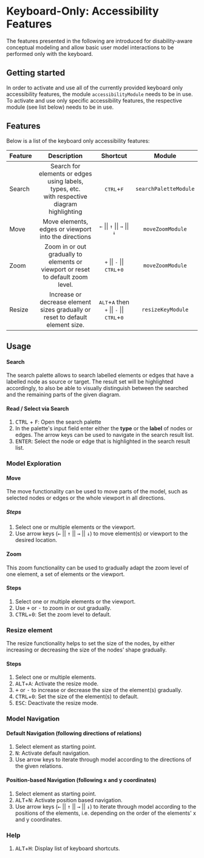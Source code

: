 # Keyboard-Only: Accessibility Features

The features presented in the following are introduced for disability-aware conceptual modeling and allow basic user model interactions to be performed only with the keyboard.

## Getting started

In order to activate and use all of the currently provided keyboard only accessibility features, the module `accessibilityModule` needs to be in use.
To activate and use only specific accessibility features, the respective module (see list below) needs to be in use.

## Features

Below is a list of the keyboard only accessibility features:<br>

| Feature |                                           Description                                            |                                             Shortcut                                              |        Module         |
| ------- | :----------------------------------------------------------------------------------------------: | :-----------------------------------------------------------------------------------------------: | :-------------------: |
| Search  | Search for elements or edges using labels, types, etc. <br> with respective diagram highlighting |                                   <kbd>CTRL</kbd>+<kbd>F</kbd>                                    | `searchPaletteModule` |
| Move    |                       Move elements, edges or viewport into the directions                       |                <kbd>←</kbd> \|\| <kbd>↑</kbd> \|\| <kbd>→</kbd> \|\| <kbd>↓</kbd>                 |   `moveZoomModule`    |
| Zoom    |         Zoom in or out gradually to elements or viewport or reset to default zoom level.         |                 <kbd>+</kbd> \|\| <kbd>-</kbd> \|\| <kbd>CTRL</kbd>+<kbd>0</kbd>                  |   `moveZoomModule`    |
| Resize  |          Increase or decrease element sizes gradually or reset to default element size.          | <kbd>ALT</kbd>+<kbd>A</kbd> then <kbd>+</kbd> \|\| <kbd>-</kbd> \|\| <kbd>CTRL</kbd>+<kbd>0</kbd> |   `resizeKeyModule`   |

## Usage

#### Search

The search palette allows to search labelled elements or edges that have a labelled node as source or target. The result set will be highlighted accordingly, to also be able to visually distinguish between the searched and the remaining parts of the given diagram.

#### Read / Select via Search

1. <kbd>CTRL</kbd> + <kbd>F</kbd>: Open the search palette
2. In the palette's input field enter either the **type** or the **label** of nodes or edges. The arrow keys can be used to navigate in the search result list.
3. <kbd>ENTER</kbd>: Select the node or edge that is highlighted in the search result list.

### Model Exploration

#### Move

The move functionality can be used to move parts of the model, such as selected nodes or edges or the whole viewport in all directions.

##### Steps

1. Select one or multiple elements or the viewport.
2. Use arrow keys (<kbd>←</kbd> || <kbd>↑</kbd> || <kbd>→</kbd> || <kbd>↓</kbd>) to move element(s) or viewport to the desired location.

#### Zoom

This zoom functionality can be used to gradually adapt the zoom level of one element, a set of elements or the
viewport.

#### Steps

1. Select one or multiple elements or the viewport.
2. Use <kbd>+</kbd> or <kbd>-</kbd> to zoom in or out gradually.
3. <kbd>CTRL</kbd>+<kbd>0</kbd>: Set the zoom level to default.

### Resize element

The resize functionality helps to set the size of the nodes, by either increasing or decreasing the size of the nodes’ shape gradually.

#### Steps

1. Select one or multiple elements.
2. <kbd>ALT</kbd>+<kbd>A</kbd>: Activate the resize mode.
3. <kbd>+</kbd> or <kbd>-</kbd> to increase or decrease the size of the element(s) gradually.
4. <kbd>CTRL</kbd>+<kbd>0</kbd>: Set the size of the element(s) to default.
5. <kbd>ESC</kbd>: Deactivate the resize mode.

### Model Navigation

#### Default Navigation (following directions of relations)

1. Select element as starting point.
2. <kbd>N</kbd>: Activate default navigation.
3. Use arrow keys to iterate through model according to the directions of the given relations.

#### Position-based Navigation (following x and y coordinates)

1. Select element as starting point.
2. <kbd>ALT</kbd>+<kbd>N</kbd>: Activate position based navigation.
3. Use arrow keys (<kbd>←</kbd> || <kbd>↑</kbd> || <kbd>→</kbd> || <kbd>↓</kbd>) to iterate through model according to the positions of the elements, i.e. depending on the order of the elements' x and y coordinates.

### Help

1. <kbd>ALT</kbd>+<kbd>H</kbd>: Display list of keyboard shortcuts.
